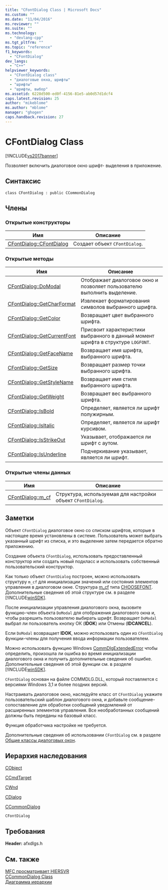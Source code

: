 ```yaml
---
title: "CFontDialog Class | Microsoft Docs"
ms.custom: ""
ms.date: "11/04/2016"
ms.reviewer: ""
ms.suite: ""
ms.technology: 
  - "devlang-cpp"
ms.tgt_pltfrm: ""
ms.topic: "reference"
f1_keywords: 
  - "CFontDialog"
dev_langs: 
  - "C++"
helpviewer_keywords: 
  - "CFontDialog class"
  - "диалоговые окна, шрифты"
  - "шрифты"
  - "шрифты, выбор"
ms.assetid: 6228d500-ed0f-4156-81e5-ab0d57d1dcf4
caps.latest.revision: 25
author: "mikeblome"
ms.author: "mblome"
manager: "ghogen"
caps.handback.revision: 27
---
```

# CFontDialog Class
[!INCLUDE[vs2017banner](../../assembler/inline/includes/vs2017banner.md)]

Позволяет включить диалоговое окно шрифт\- выделения в приложение.  
  
## Синтаксис  
  
```  
class CFontDialog : public CCommonDialog  
```  
  
## Члены  
  
### Открытые конструкторы  
  
|Имя|Описание|  
|---------|--------------|  
|[CFontDialog::CFontDialog](../Topic/CFontDialog::CFontDialog.md)|Создает объект `CFontDialog`.|  
  
### Открытые методы  
  
|Имя|Описание|  
|---------|--------------|  
|[CFontDialog::DoModal](../Topic/CFontDialog::DoModal.md)|Отображает диалоговое окно и позволяет пользователю выполнить выделение.|  
|[CFontDialog::GetCharFormat](../Topic/CFontDialog::GetCharFormat.md)|Извлекает форматирования символов выбранного шрифта.|  
|[CFontDialog::GetColor](../Topic/CFontDialog::GetColor.md)|Возвращает цвет выбранного шрифта.|  
|[CFontDialog::GetCurrentFont](../Topic/CFontDialog::GetCurrentFont.md)|Присвоит характеристики выбранного в данный момент шрифта в структуре `LOGFONT`.|  
|[CFontDialog::GetFaceName](../Topic/CFontDialog::GetFaceName.md)|Возвращает имя шрифта, выбранного шрифта.|  
|[CFontDialog::GetSize](../Topic/CFontDialog::GetSize.md)|Возвращает размер точки выбранного шрифта.|  
|[CFontDialog::GetStyleName](../Topic/CFontDialog::GetStyleName.md)|Возвращает имя стиля выбранного шрифта.|  
|[CFontDialog::GetWeight](../Topic/CFontDialog::GetWeight.md)|Возвращает вес выбранного шрифта.|  
|[CFontDialog::IsBold](../Topic/CFontDialog::IsBold.md)|Определяет, является ли шрифт полужирным.|  
|[CFontDialog::IsItalic](../Topic/CFontDialog::IsItalic.md)|Определяет, является ли шрифт курсивом.|  
|[CFontDialog::IsStrikeOut](../Topic/CFontDialog::IsStrikeOut.md)|Указывает, отображается ли шрифт с аутом.|  
|[CFontDialog::IsUnderline](../Topic/CFontDialog::IsUnderline.md)|Подчеркивание указывает, является ли шрифт.|  
  
### Открытые члены данных  
  
|Имя|Описание|  
|---------|--------------|  
|[CFontDialog::m\_cf](../Topic/CFontDialog::m_cf.md)|Структура, используемая для настройки объект `CFontDialog`.|  
  
## Заметки  
 Объект `CFontDialog` диалоговое окно со списком шрифтов, которые в настоящее время установлены в системе.  Пользователь может выбрать указанный шрифт из списка, и это выделение затем передается обратно приложению.  
  
 Создание объекта `CFontDialog`, использовать предоставленный конструктор или создать новый подкласс и использовать собственный пользовательский конструктор.  
  
 Как только объект `CFontDialog` построен, можно использовать структуру `m_cf` для инициализации значений или состояния элементов управления в диалоговом окне.  Структура [m\_cf](../Topic/CFontDialog::m_cf.md) типа [CHOOSEFONT](http://msdn.microsoft.com/library/windows/desktop/ms646832).  Дополнительные сведения об этой структуре см. в разделе [!INCLUDE[winSDK](../../atl/includes/winsdk_md.md)].  
  
 После инициализации управления диалогового окна, вызовите функцию\-член объекта `DoModal` для отображения диалогового окна и, чтобы разрешить пользователю выбирать шрифт.  Возвращает `DoModal` выбрал ли пользователь кнопку ОК \(**IDOK**\) или Отмены \(**IDCANCEL**\).  
  
 Если `DoModal` возвращает **IDOK**, можно использовать один из `CFontDialog` функции\-члены для получения ввода информации пользователем.  
  
 Можно использовать функцию Windows [CommDlgExtendedError](http://msdn.microsoft.com/library/windows/desktop/ms646916) чтобы определить, произошла ли ошибка во время инициализации диалогового окна и получить дополнительные сведения об ошибке.  Дополнительные сведения об этой функции см. в разделе [!INCLUDE[winSDK](../../atl/includes/winsdk_md.md)].  
  
 `CFontDialog` основан на файле COMMDLG.DLL, который поставляется с версиями Windows 3,1 и более поздних версий.  
  
 Настраивать диалоговое окно, наследуйте класс от `CFontDialog` укажите пользовательский шаблон диалогового окна, и добавьте сообщение\- сопоставление для обработки сообщений уведомлений от расширенных элементов управления.  Все необработанных сообщений должны быть переданы на базовый класс.  
  
 Функция обработчика настройке не требуется.  
  
 Дополнительные сведения об использовании `CFontDialog` см. в разделе [Общие классы диалоговых окон](../../mfc/common-dialog-classes.md).  
  
## Иерархия наследования  
 [CObject](../Topic/CObject%20Class.md)  
  
 [CCmdTarget](../Topic/CCmdTarget%20Class.md)  
  
 [CWnd](../Topic/CWnd%20Class.md)  
  
 [CDialog](../../mfc/reference/cdialog-class.md)  
  
 [CCommonDialog](../Topic/CCommonDialog%20Class.md)  
  
 `CFontDialog`  
  
## Требования  
 **Header:**  afxdlgs.h  
  
## См. также  
 [MFC просматривает HIERSVR](../../top/visual-cpp-samples.md)   
 [CCommonDialog Class](../Topic/CCommonDialog%20Class.md)   
 [Диаграмма иерархии](../../mfc/hierarchy-chart.md)